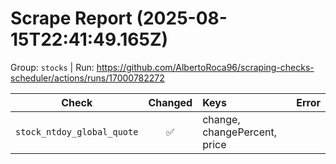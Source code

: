# Scrape Report (2025-08-15T22:41:49.165Z)

Group: `stocks`  |  Run: https://github.com/AlbertoRoca96/scraping-checks-scheduler/actions/runs/17000782272

| Check | Changed | Keys | Error |
|---|:---:|:--|:--|
| `stock_ntdoy_global_quote` | ✅ | change, changePercent, price |  |
